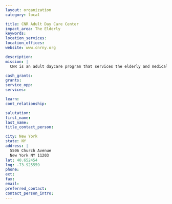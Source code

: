 ```yaml
---
layout: organization
category: local

title: CNR Adult Day Care Center
impact_area: The Elderly
keywords: 
location_services: 
location_offices: 
website: www.cnrny.org

description: 
mission: |
  CNR is an adult daycare program that services the elderly and medically fragile seniors of the community.

cash_grants: 
grants: 
service_opp: 
services: 

learn: 
cont_relationship: 

salutation: 
first_name: 
last_name: 
title_contact_person: 

city: New York
state: NY
address: |
  5506 Church Avenue  
  New York NY 11203
lat: 40.652454
lng: -73.925559
phone: 
ext: 
fax: 
email: 
preferred_contact: 
contact_person_intro: 
---
```

